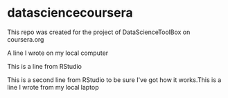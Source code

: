 datasciencecoursera
===================

This repo was created for the project of DataScienceToolBox on coursera.org

A line I wrote on my local computer  

This is a line from RStudio

This is a second line from RStudio to be sure I've got how it works.This is a line I wrote from my local laptop  
